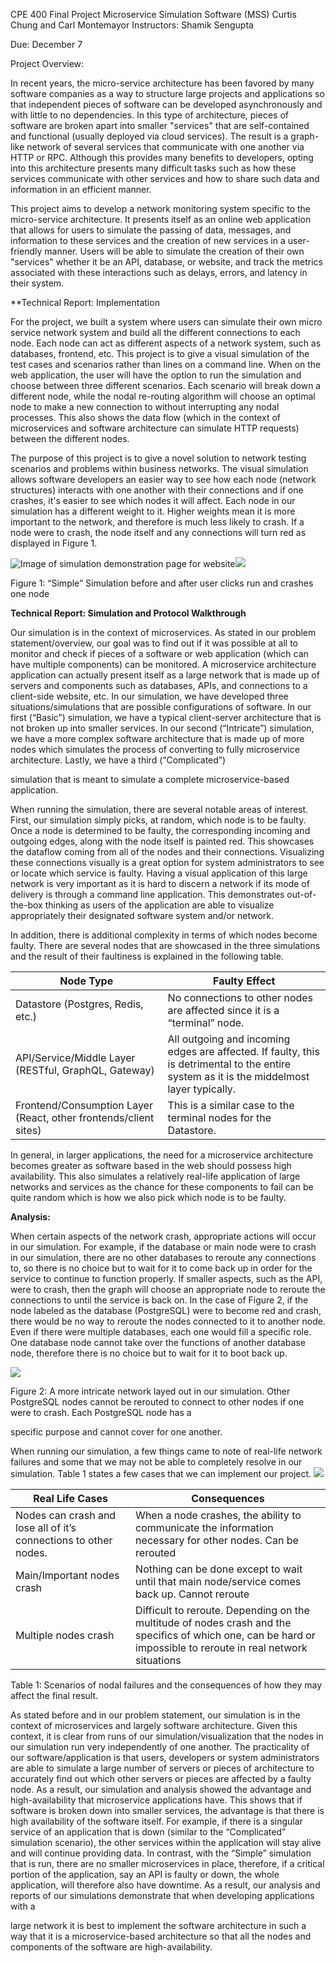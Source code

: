 ﻿CPE 400 Final Project Microservice Simulation Software (MSS) Curtis Chung and Carl Montemayor Instructors: Shamik Sengupta 

Due: December 7 

Project Overview:

In recent years, the micro-service architecture has been favored by many software companies as a way to structure large projects and applications so that independent pieces of software can be developed asynchronously and with little to no dependencies. In this type of architecture, pieces of software are broken apart into smaller "services" that are self-contained and functional (usually deployed via cloud services). The result is a graph-like network of several services that communicate with one another via HTTP or RPC. Although this provides many benefits to developers, opting into this architecture presents many difficult tasks such as how these services communicate with other services and how to share such data and information in an efficient manner. 

This project aims to develop a network monitoring system specific to the micro-service architecture. It presents itself as an online web application that allows for users to simulate the passing of data, messages, and information to these services and the creation of new services in a user-friendly manner. Users will be able to simulate the creation of their own "services" whether it be an API, database, or website, and track the metrics associated with these interactions such as delays, errors, and latency in their system. 

**Technical Report: Implementation

For the project, we built a system where users can simulate their own micro service network system and build all the different connections to each node. Each node can act as different aspects of a network system, such as databases, frontend, etc. This project is to give a visual simulation of the test cases and scenarios rather than lines on a command line. When on the web application, the user will have the option to run the simulation and choose between three different scenarios. Each scenario will break down a different node, while the nodal re-routing algorithm will choose an optimal node to make a new connection to without interrupting any nodal processes. This also shows the data flow (which in the context of microservices and software architecture can simulate HTTP requests) between the different nodes.  

The purpose of this project is to give a novel solution to network testing scenarios and problems within business networks. The visual simulation allows software developers an easier way to see how each node (network structures) interacts with one another with their connections and if one crashes, it's easier to see which nodes it will affect. Each node in our simulation has a different weight to it. Higher weights mean it is more important to the network, and therefore is much less likely to crash. If a node were to crash, the node itself and any connections will turn red as displayed in Figure 1.  

![Image of simulation demonstration page for website](https://github.com/carlmontemayor/mss/blob/main/mss/images/figure1.png)![](https://github.com/carlmontemayor/mss/blob/main/mss/images/figure1_2.png)

Figure 1: “Simple” Simulation before and after user clicks run and crashes one node 

**Technical Report: Simulation and Protocol Walkthrough**

Our simulation is in the context of microservices. As stated in our problem statement/overview, our goal was to find out if it was possible at all to monitor and check if pieces of a software or web application (which can have multiple components) can be monitored. A microservice architecture application can actually present itself as a large network that is made up of servers and components such as databases, APIs, and connections to a client-side website, etc. In our simulation, we have developed three situations/simulations that are possible configurations of software. In our first (“Basic”) simulation, we have a typical client-server architecture that is not broken up into smaller services. In our second (“Intricate”) simulation, we have a more complex software architecture that is made up of more nodes which simulates the process of converting to fully microservice architecture. Lastly, we have a third (“Complicated”) 

simulation that is meant to simulate a complete microservice-based application.  

When running the simulation, there are several notable areas of interest. First, our simulation simply picks, at random, which node is to be faulty. Once a node is determined to be faulty, the corresponding incoming and outgoing edges, along with the node itself is painted red. This showcases the dataflow coming from all of the nodes and their connections. Visualizing these connections visually is a great option for system administrators to see or locate which service is faulty. Having a visual application of this large network is very important as it is hard to discern a network if its mode of delivery is through a command line application. This demonstrates out-of-the-box thinking as users of the application are able to visualize appropriately their designated software system and/or network.  

In addition, there is additional complexity in terms of which nodes become faulty. There are several nodes that are showcased in the three simulations and the result of their faultiness is explained in the following table.  



|Node Type |Faulty Effect |
| - | - |
|Datastore (Postgres, Redis, etc.) |No connections to other nodes are affected since it is a “terminal” node. |
|API/Service/Middle Layer (RESTful, GraphQL, Gateway) |All outgoing and incoming edges are affected. If faulty, this is detrimental to the entire system as it is the middelmost layer typically.  |
|Frontend/Consumption Layer (React, other frontends/client sites) |This is a similar case to the terminal nodes for the Datastore. |
In general, in larger applications, the need for a microservice architecture becomes greater as software based in the web should possess high availability. This also simulates a relatively real-life application of large networks and services as the chance for these components to fail can be quite random which is how we also pick which node is to be faulty.  

**Analysis:** 

When certain aspects of the network crash, appropriate actions will occur in our simulation. For example, if the database or main node were to crash in our simulation, there are no other databases to reroute any connections to, so there is no choice but to wait for it to come back up in order for the service to continue to function properly. If smaller aspects, such as the API, were to crash, then the graph will choose an appropriate node to reroute the connections to until the service is back on. In the case of Figure 2, if the node labeled as the database (PostgreSQL) were to become red and crash, there would be no way to reroute the nodes connected to it to another node. Even if there were multiple databases, each one would fill a specific role. One database node cannot take over the functions of another database node, therefore there is no choice but to wait for it to boot back up. 

![](Project%20Report.005.png)

Figure 2: A more intricate network layed out in our simulation. Other PostgreSQL nodes cannot be rerouted to connect to other nodes if one were to crash. Each PostgreSQL node has a 

specific purpose and cannot cover for one another. 

When running our simulation, a few things came to note of real-life network failures and some that we may not be able to completely resolve in our simulation. Table 1 states a few cases that we can implement our project.  ![](Project%20Report.004.png)



|**Real Life Cases** |**Consequences** |
| - | - |
|Nodes can crash and lose all of it’s connections to other nodes. |When a node crashes, the ability to communicate the information necessary for other nodes. Can be rerouted |
|Main/Important nodes crash |Nothing can be done except to wait until that main node/service comes back up. Cannot reroute |
|Multiple nodes crash  |Difficult to reroute. Depending on the multitude of nodes crash and the specifics of which one, can be hard or impossible to reroute in real network situations 
Table 1: Scenarios of nodal failures and the consequences of how they may affect the final result.

As stated before and in our problem statement, our simulation is in the context of microservices and largely software architecture. Given this context, it is clear from runs of our simulation/visualization that the nodes in our simulation run very independently of one another. The practicality of our software/application is that users, developers or system administrators are able to simulate a large number of servers or pieces of architecture to accurately find out which other servers or pieces are affected by a faulty node. As a result, our simulation and analysis showed the advantage and high-availability that microservice applications have. This shows that if software is broken down into smaller services, the advantage is that there is high availability of the software itself. For example, if there is a singular service of an application that is down (similar to the “Complicated” simulation scenario), the other services within the application will stay alive and will continue providing data. In contrast, with the “Simple” simulation that is run, there are no smaller microservices in place, therefore, if a critical portion of the application, say an API is faulty or down, the whole application, will therefore also have downtime. As a result, our analysis and reports of our simulations demonstrate that when developing applications with a 

large network it is best to implement the software architecture in such a way that it is a microservice-based architecture so that all the nodes and components of the software are high-availability. 
